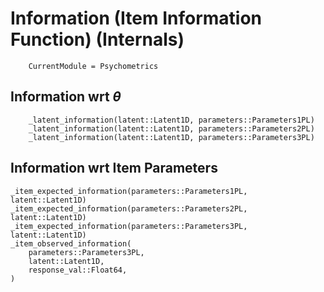 # Information (Item Information Function) (Internals)

```@meta
    CurrentModule = Psychometrics
```

## Information wrt $\theta$

```@docs
    _latent_information(latent::Latent1D, parameters::Parameters1PL)
    _latent_information(latent::Latent1D, parameters::Parameters2PL)
    _latent_information(latent::Latent1D, parameters::Parameters3PL)
```

## Information wrt Item Parameters

```@docs
_item_expected_information(parameters::Parameters1PL, latent::Latent1D)
_item_expected_information(parameters::Parameters2PL, latent::Latent1D)
_item_expected_information(parameters::Parameters3PL, latent::Latent1D)
_item_observed_information(
    parameters::Parameters3PL,
    latent::Latent1D,
    response_val::Float64,
)
```
